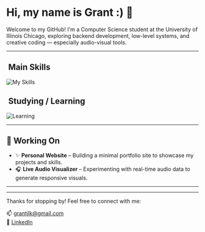 # Hi, my name is Grant :) 👋

Welcome to my GitHub! I'm a Computer Science student at the University of Illinois Chicago, exploring backend development, low-level systems, and creative coding — especially audio-visual tools.

---

## ​ Main Skills

![My Skills](https://skillicons.dev/icons?i=cpp,c,cmake,java,git,html,css)

## ​ Studying / Learning

![Learning](https://skillicons.dev/icons?i=js,python&theme=light)


---

## 🧪 Working On

- ✨ **Personal Website** – Building a minimal portfolio site to showcase my projects and skills.
- 🎧 **Live Audio Visualizer** – Experimenting with real-time audio data to generate responsive visuals.

---

<!-- Future section idea -->
<!--
## 🧩 Project Showcase

### 🎮 Interactive Map Pathfinder
> A graph-based route planner built in C++, parsing real-world GeoJSON data and computing shortest paths using Dijkstra’s and A*.

[🔗 View Repository](https://github.com/yourusername/map-pathfinder)
![Demo GIF](link-to-demo.gif)
-->

---

Thanks for stopping by! Feel free to connect with me:

📫 [grantjlk@gmail.com](mailto:grantjlk@gmail.com)  
🔗 [LinkedIn](https://linkedin.com/in/grantlk)

